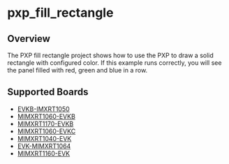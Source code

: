 # pxp_fill_rectangle

## Overview
The PXP fill rectangle project shows how to use the PXP to draw a solid rectangle with configured color.
If this example runs correctly, you will see the panel filled with red, green and blue in a row.

## Supported Boards
- [EVKB-IMXRT1050](../../../_boards/evkbimxrt1050/driver_examples/pxp/fill_rectangle/example_board_readme.md)
- [MIMXRT1060-EVKB](../../../_boards/evkbmimxrt1060/driver_examples/pxp/fill_rectangle/example_board_readme.md)
- [MIMXRT1170-EVKB](../../../_boards/evkbmimxrt1170/driver_examples/pxp/fill_rectangle/example_board_readme.md)
- [MIMXRT1060-EVKC](../../../_boards/evkcmimxrt1060/driver_examples/pxp/fill_rectangle/example_board_readme.md)
- [MIMXRT1040-EVK](../../../_boards/evkmimxrt1040/driver_examples/pxp/fill_rectangle/example_board_readme.md)
- [EVK-MIMXRT1064](../../../_boards/evkmimxrt1064/driver_examples/pxp/fill_rectangle/example_board_readme.md)
- [MIMXRT1160-EVK](../../../_boards/evkmimxrt1160/driver_examples/pxp/fill_rectangle/example_board_readme.md)
